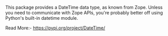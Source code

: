 This package provides a DateTime data type, as known from Zope. Unless you need to communicate with Zope APIs, you're probably better off using Python's built-in datetime module.

Read More:- https://pypi.org/project/DateTime/